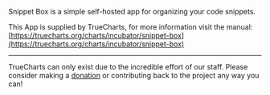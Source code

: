 Snippet Box is a simple self-hosted app for organizing your code snippets.

This App is supplied by TrueCharts, for more information visit the manual: [https://truecharts.org/charts/incubator/snippet-box](https://truecharts.org/charts/incubator/snippet-box)

---

TrueCharts can only exist due to the incredible effort of our staff.
Please consider making a [donation](https://truecharts.org/sponsor) or contributing back to the project any way you can!
